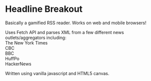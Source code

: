# Headline Breakout

Basically a gamified RSS reader. Works on web and mobile browsers!

Uses Fetch API and parses XML from a few different news outlets/aggregators including:
<br>The New York Times
<br>CBC
<br>BBC
<br>HuffPo
<br>HackerNews

Written using vanilla javascript and HTML5 canvas.
